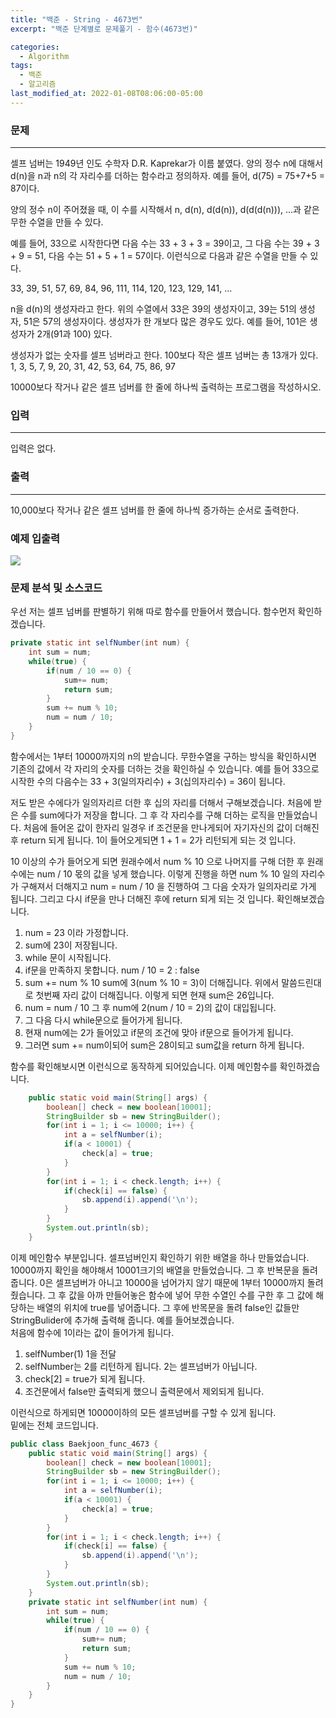 ```yaml
---
title: "백준 - String - 4673번"
excerpt: "백준 단계별로 문제풀기 - 함수(4673번)"

categories:
  - Algorithm
tags:
  - 백준
  - 알고리즘
last_modified_at: 2022-01-08T08:06:00-05:00
---
```


### **문제**

---

셀프 넘버는 1949년 인도 수학자 D.R. Kaprekar가 이름 붙였다. 양의 정수 n에 대해서 d(n)을 n과 n의 각 자리수를 더하는 함수라고 정의하자. 예를 들어, d(75) = 75+7+5 = 87이다.

양의 정수 n이 주어졌을 때, 이 수를 시작해서 n, d(n), d(d(n)), d(d(d(n))), ...과 같은 무한 수열을 만들 수 있다.

예를 들어, 33으로 시작한다면 다음 수는 33 + 3 + 3 = 39이고, 그 다음 수는 39 + 3 + 9 = 51, 다음 수는 51 + 5 + 1 = 57이다. 이런식으로 다음과 같은 수열을 만들 수 있다.

33, 39, 51, 57, 69, 84, 96, 111, 114, 120, 123, 129, 141, ...

n을 d(n)의 생성자라고 한다. 위의 수열에서 33은 39의 생성자이고, 39는 51의 생성자, 51은 57의 생성자이다. 생성자가 한 개보다 많은 경우도 있다. 예를 들어, 101은 생성자가 2개(91과 100) 있다.

생성자가 없는 숫자를 셀프 넘버라고 한다. 100보다 작은 셀프 넘버는 총 13개가 있다. 1, 3, 5, 7, 9, 20, 31, 42, 53, 64, 75, 86, 97

10000보다 작거나 같은 셀프 넘버를 한 줄에 하나씩 출력하는 프로그램을 작성하시오.

### **입력**

---

입력은 없다.

### **출력**

---

10,000보다 작거나 같은 셀프 넘버를 한 줄에 하나씩 증가하는 순서로 출력한다.

### **예제 입출력**

![](https://gitdevjjong.github.io/assets/images/Baekjoon/Baekjoon4673.PNG)

### **문제 분석 및 소스코드**

우선 저는 셀프 넘버를 판별하기 위해 따로 함수를 만들어서 했습니다. 함수먼저 확인하겠습니다.

```java
private static int selfNumber(int num) {
    int sum = num;
    while(true) {
        if(num / 10 == 0) {
            sum+= num;
            return sum;
        }
        sum += num % 10;
        num = num / 10;
    }
}
```

함수에서는 1부터 10000까지의 n의 받습니다. 무한수열을 구하는 방식을 확인하시면 기존의 값에서 각 자리의 숫자를 더하는 것을 확인하실 수 있습니다. 예를 들어 33으로 시작한 수의 다음수는 33 + 3(일의자리수) + 3(십의자리수) = 36이 됩니다.

저도 받은 수에다가 일의자리르 더한 후 십의 자리를 더해서 구해보겠습니다. 처음에 받은 수를 sum에다가 저장을 합니다. 그 후 각 자리수를 구해 더하는 로직을 만들었습니다. 처음에 들어온 값이 한자리 일경우 if 조건문을 만나게되어 자기자신의 값이 더해진 후 return 되게 됩니다. 1이 들어오게되면 1 + 1 = 2가 리턴되게 되는 것 입니다.

10 이상의 수가 들어오게 되면 원래수에서 num % 10 으로 나머지를 구해 더한 후 원래 수에는 num / 10 몫의 값을 넣게 했습니다. 이렇게 진행을 하면 num % 10 일의 자리수가 구해져서 더해지고 num = num / 10 을 진행하여 그 다음 숫자가 일의자리로 가게 됩니다.
그리고 다시 if문을 만나 더해진 후에 return 되게 되는 것 입니다. 확인해보겠습니다.

1. num = 23 이라 가정합니다.
2. sum에 23이 저장됩니다.
3. while 문이 시작됩니다.
4. if문을 만족하지 못합니다. num / 10 = 2 : false
5. sum += num % 10 sum에 3(num % 10 = 3)이 더해집니다. 위에서 말씀드린대로 첫번째 자리 값이 더해집니다. 이렇게 되면 현재 sum은 26입니다.
6. num = num / 10 그 후 num에 2(num / 10 = 2)의 값이 대입됩니다.
7. 그 다음 다시 while문으로 들어가게 됩니다.
8. 현재 num에는 2가 들어있고 if문의 조건에 맞아 if문으로 들어가게 됩니다.
9. 그러면 sum += num이되어 sum은 28이되고 sum값을 return 하게 됩니다.

함수를 확인해보시면 이런식으로 동작하게 되어있습니다. 이제 메인함수를 확인하겠습니다.

```java
    public static void main(String[] args) {
        boolean[] check = new boolean[10001];
        StringBuilder sb = new StringBuilder();
        for(int i = 1; i <= 10000; i++) {
            int a = selfNumber(i);
            if(a < 10001) {
                check[a] = true;
            }
        }
        for(int i = 1; i < check.length; i++) {
            if(check[i] == false) {
                sb.append(i).append('\n');
            }
        }
        System.out.println(sb);
    }
```

이제 메인함수 부분입니다. 셀프넘버인지 확인하기 위한 배열을 하나 만들었습니다. 10000까지 확인을 해야해서 10001크기의 배열을 만들었습니다. 그 후 반복문을 돌려 줍니다. 0은 셀프넘버가 아니고 10000을 넘어가지 않기 때문에 1부터 10000까지 돌려줬습니다. 그 후 값을 아까 만들어놓은 함수에 넣어 무한 수열인 수를 구한 후 그 값에 해당하는 배열의 위치에 true를 넣어줍니다. 그 후에 반목문을 돌려 false인 값들만 StringBulider에 추가해 출력해 줍니다. 예를 들어보겠습니다.  
처음에 함수에 1이라는 값이 들어가게 됩니다.

1. selfNumber(1) 1을 전달
2. selfNumber는 2를 리턴하게 됩니다. 2는 셀프넘버가 아닙니다.
3. check[2] = true가 되게 됩니다.
4. 조건문에서 false만 출력되게 했으니 출력문에서 제외되게 됩니다.

이런식으로 하게되면 10000이하의 모든 셀프넘버를 구할 수 있게 됩니다.  
밑에는 전체 코드입니다.

```java
public class Baekjoon_func_4673 {
    public static void main(String[] args) {
        boolean[] check = new boolean[10001];
        StringBuilder sb = new StringBuilder();
        for(int i = 1; i <= 10000; i++) {
            int a = selfNumber(i);
            if(a < 10001) {
                check[a] = true;
            }
        }
        for(int i = 1; i < check.length; i++) {
            if(check[i] == false) {
                sb.append(i).append('\n');
            }
        }
        System.out.println(sb);
    }
    private static int selfNumber(int num) {
        int sum = num;
        while(true) {
            if(num / 10 == 0) {
                sum+= num;
                return sum;
            }
            sum += num % 10;
            num = num / 10;
        }
    }
}
```
